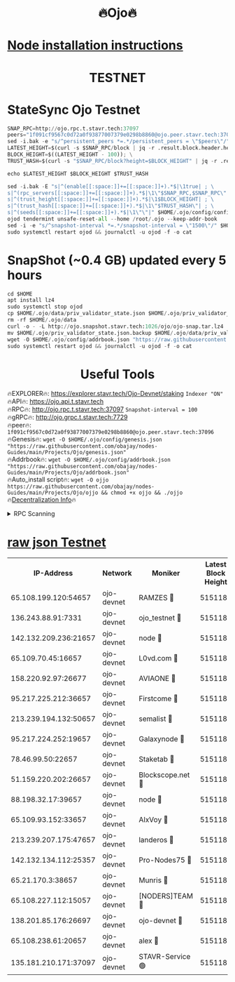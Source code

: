 <h1 align="center"> 🔥Ojo🔥</h1>

[Node installation instructions](https://github.com/obajay/nodes-Guides/tree/main/Projects/Ojo)
=

<h1 align="center"> TESTNET</h1>

# StateSync Ojo Testnet
```python
SNAP_RPC=http://ojo.rpc.t.stavr.tech:37097
peers="1f091cf9567c0d72a0f93877007379e0298b8860@ojo.peer.stavr.tech:37096"
sed -i.bak -e "s/^persistent_peers *=.*/persistent_peers = \"$peers\"/" $HOME/.ojo/config/config.toml
LATEST_HEIGHT=$(curl -s $SNAP_RPC/block | jq -r .result.block.header.height); \
BLOCK_HEIGHT=$((LATEST_HEIGHT - 100)); \
TRUST_HASH=$(curl -s "$SNAP_RPC/block?height=$BLOCK_HEIGHT" | jq -r .result.block_id.hash)

echo $LATEST_HEIGHT $BLOCK_HEIGHT $TRUST_HASH

sed -i.bak -E "s|^(enable[[:space:]]+=[[:space:]]+).*$|\1true| ; \
s|^(rpc_servers[[:space:]]+=[[:space:]]+).*$|\1\"$SNAP_RPC,$SNAP_RPC\"| ; \
s|^(trust_height[[:space:]]+=[[:space:]]+).*$|\1$BLOCK_HEIGHT| ; \
s|^(trust_hash[[:space:]]+=[[:space:]]+).*$|\1\"$TRUST_HASH\"| ; \
s|^(seeds[[:space:]]+=[[:space:]]+).*$|\1\"\"|" $HOME/.ojo/config/config.toml
ojod tendermint unsafe-reset-all --home /root/.ojo --keep-addr-book
sed -i -e "s/^snapshot-interval *=.*/snapshot-interval = \"1500\"/" $HOME/.ojo/config/app.toml
sudo systemctl restart ojod && journalctl -u ojod -f -o cat
```
# SnapShot (~0.4 GB) updated every 5 hours
```python
cd $HOME
apt install lz4
sudo systemctl stop ojod
cp $HOME/.ojo/data/priv_validator_state.json $HOME/.ojo/priv_validator_state.json.backup
rm -rf $HOME/.ojo/data
curl -o - -L http://ojo.snapshot.stavr.tech:1026/ojo/ojo-snap.tar.lz4 | lz4 -c -d - | tar -x -C $HOME/.ojo --strip-components 2
mv $HOME/.ojo/priv_validator_state.json.backup $HOME/.ojo/data/priv_validator_state.json
wget -O $HOME/.ojo/config/addrbook.json "https://raw.githubusercontent.com/obajay/nodes-Guides/main/Projects/Ojo/addrbook.json"
sudo systemctl restart ojod && journalctl -u ojod -f -o cat
```
 <h1 align="center"> Useful Tools</h1>

🔥EXPLORER🔥:        https://explorer.stavr.tech/Ojo-Devnet/staking        `Indexer "ON"` \
🔥API🔥:                     https://ojo.api.t.stavr.tech \
🔥RPC🔥:                    http://ojo.rpc.t.stavr.tech:37097              `Snapshot-interval = 100` \
🔥gRPC🔥:                  http://ojo.grpc.t.stavr.tech:7729 \
🔥peer🔥:                   `1f091cf9567c0d72a0f93877007379e0298b8860@ojo.peer.stavr.tech:37096` \
🔥Genesis🔥:    ```wget -O $HOME/.ojo/config/genesis.json "https://raw.githubusercontent.com/obajay/nodes-Guides/main/Projects/Ojo/genesis.json"``` \
🔥Addrbook🔥:    ```wget -O $HOME/.ojo/config/addrbook.json "https://raw.githubusercontent.com/obajay/nodes-Guides/main/Projects/Ojo/addrbook.json"``` \
🔥Auto_install script🔥: ```wget -O ojjo https://raw.githubusercontent.com/obajay/nodes-Guides/main/Projects/Ojo/ojjo && chmod +x ojjo && ./ojjo``` \
🔥[Decentralization Info](https://github.com/obajay/StateSync-snapshots/tree/main/Projects/Ojo/Decentralization)🔥



<details>
<summary>RPC Scanning</summary>

<h2 align="center"> We scan nodes in real time every 4 hours. And we provide the final result of RPC endpoints.
We cannot influence the operation of these nodes in any way. </h2>


```python
If Voting Power is higher than 0 --> then the Node is a validator of the network and may be subject to attack and be a potential threat to the chain.
```
```python
We marked such validators with a red symbol
```

</details>

[raw json Testnet](https://rpc-check.ojot.stavr.tech/ojot/rpc-ojot-result.json)
=


<table><tr><th>IP-Address</th><th>Network</th><th>Moniker</th><th>Latest Block Height</th><th>Earliest Block Height</th><th>Catching Up</th><th>Tx Index</th><th>Voting Power</th><th>Scan Time</th></tr><tr><td>65.108.199.120:54657</td><td>ojo-devnet</td><td>RAMZES 🔴</td><td>5151180</td><td>306156</td><td>False</td><td>on</td><td>15420</td><td>2024-01-27T02:17:13.817096130UTC</td></tr><tr><td>136.243.88.91:7331</td><td>ojo-devnet</td><td>ojo_testnet 🔴</td><td>5151181</td><td>308845</td><td>False</td><td>on</td><td>1000</td><td>2024-01-27T02:17:20.297370376UTC</td></tr><tr><td>142.132.209.236:21657</td><td>ojo-devnet</td><td>node 🔴</td><td>5151185</td><td>350001</td><td>False</td><td>on</td><td>1999</td><td>2024-01-27T02:17:37.964408437UTC</td></tr><tr><td>65.109.70.45:16657</td><td>ojo-devnet</td><td>L0vd.com 🔴</td><td>5151186</td><td>695918</td><td>False</td><td>off</td><td>998</td><td>2024-01-27T02:17:44.295191121UTC</td></tr><tr><td>158.220.92.97:26677</td><td>ojo-devnet</td><td>AVIAONE 🔴</td><td>5151183</td><td>2754001</td><td>False</td><td>on</td><td>19926</td><td>2024-01-27T02:17:30.848065771UTC</td></tr><tr><td>95.217.225.212:36657</td><td>ojo-devnet</td><td>Firstcome 🔴</td><td>5151181</td><td>2985946</td><td>False</td><td>on</td><td>13566</td><td>2024-01-27T02:17:19.970862020UTC</td></tr><tr><td>213.239.194.132:50657</td><td>ojo-devnet</td><td>semalist 🔴</td><td>5151180</td><td>3223522</td><td>False</td><td>on</td><td>21037</td><td>2024-01-27T02:17:14.064952408UTC</td></tr><tr><td>95.217.224.252:19657</td><td>ojo-devnet</td><td>Galaxynode 🔴</td><td>5151186</td><td>3685492</td><td>False</td><td>on</td><td>11888</td><td>2024-01-27T02:17:43.068931294UTC</td></tr><tr><td>78.46.99.50:22657</td><td>ojo-devnet</td><td>Staketab 🔴</td><td>5151186</td><td>4254801</td><td>False</td><td>on</td><td>1276</td><td>2024-01-27T02:17:44.575711988UTC</td></tr><tr><td>51.159.220.202:26657</td><td>ojo-devnet</td><td>Blockscope.net 🔴</td><td>5151180</td><td>4425001</td><td>False</td><td>on</td><td>1778</td><td>2024-01-27T02:17:13.161599058UTC</td></tr><tr><td>88.198.32.17:39657</td><td>ojo-devnet</td><td>node 🔴</td><td>5151185</td><td>4710001</td><td>False</td><td>on</td><td>89593</td><td>2024-01-27T02:17:38.210309702UTC</td></tr><tr><td>65.109.93.152:33657</td><td>ojo-devnet</td><td>AlxVoy 🔴</td><td>5151184</td><td>4943001</td><td>False</td><td>on</td><td>4491415</td><td>2024-01-27T02:17:35.624100840UTC</td></tr><tr><td>213.239.207.175:47657</td><td>ojo-devnet</td><td>landeros 🔴</td><td>5151183</td><td>4967924</td><td>False</td><td>off</td><td>11083</td><td>2024-01-27T02:17:31.159829463UTC</td></tr><tr><td>142.132.134.112:25357</td><td>ojo-devnet</td><td>Pro-Nodes75 🔴</td><td>5151181</td><td>5051181</td><td>False</td><td>on</td><td>24651</td><td>2024-01-27T02:17:17.005298036UTC</td></tr><tr><td>65.21.170.3:38657</td><td>ojo-devnet</td><td>Munris 🔴</td><td>5151181</td><td>5051181</td><td>False</td><td>off</td><td>20123</td><td>2024-01-27T02:17:19.507478423UTC</td></tr><tr><td>65.108.227.112:15057</td><td>ojo-devnet</td><td>[NODERS]TEAM 🔴</td><td>5151186</td><td>5051186</td><td>False</td><td>off</td><td>9999</td><td>2024-01-27T02:17:43.462867923UTC</td></tr><tr><td>138.201.85.176:26697</td><td>ojo-devnet</td><td>ojo-devnet 🔴</td><td>5151186</td><td>5051186</td><td>False</td><td>on</td><td>1000024000</td><td>2024-01-27T02:17:43.840019696UTC</td></tr><tr><td>65.108.238.61:20657</td><td>ojo-devnet</td><td>alex 🔴</td><td>5151180</td><td>5131001</td><td>False</td><td>on</td><td>11359</td><td>2024-01-27T02:17:13.483818396UTC</td></tr><tr><td>135.181.210.171:37097</td><td>ojo-devnet</td><td>STAVR-Service 🟢</td><td>5151180</td><td>5149701</td><td>False</td><td>on</td><td>0</td><td>2024-01-27T02:17:14.645306137UTC</td></tr></table>
